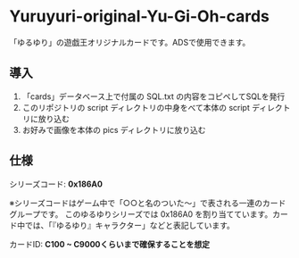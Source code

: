 # Yuruyuri-original-Yu-Gi-Oh-cards
「ゆるゆり」の遊戯王オリジナルカードです。ADSで使用できます。

## 導入
1. 「cards」データベース上で付属の SQL.txt の内容をコピペしてSQLを発行
2. このリポジトリの script ディレクトリの中身をべて本体の script ディレクトリに放り込む
3. お好みで画像を本体の pics ディレクトリに放り込む

## 仕様
シリーズコード: **0x186A0**

※シリーズコードはゲーム中で「○○と名のついた～」で表される一連のカードグループです。
  このゆるゆりシリーズでは 0x186A0 を割り当てています。カード中では、「『ゆるゆり』キャラクター」などと表記しています。

カードID: **C100 ~ C9000くらいまで確保することを想定**
